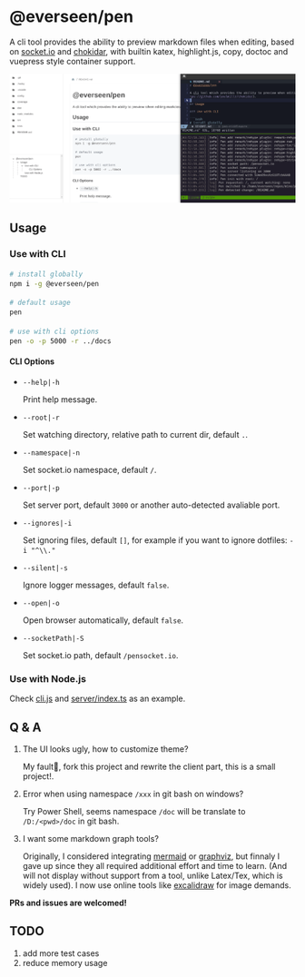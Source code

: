 # @everseen/pen

A cli tool provides the ability to preview markdown files when editing, based on [socket.io](https://socket.io/) and [chokidar](https://github.com/paulmillr/chokidar), with builtin katex, highlight.js, copy, doctoc and vuepress style container support.

<img src="./Pen.gif" />

## Usage

### Use with CLI

```bash
# install globally
npm i -g @everseen/pen

# default usage
pen

# use with cli options
pen -o -p 5000 -r ../docs
```

#### CLI Options

+ `--help|-h`

    Print help message.

+ `--root|-r`

    Set watching directory, relative path to current dir, default `.`.

+ `--namespace|-n`

    Set socket.io namespace, default `/`.

+ `--port|-p`

    Set server port, default `3000` or another auto-detected avaliable port.

+ `--ignores|-i`

    Set ignoring files, default `[]`, for example if you want to ignore dotfiles: `-i "^\\."`

+ `--silent|-s`

    Ignore logger messages, default `false`.

+ `--open|-o`

    Open browser automatically, default `false`.

+ `--socketPath|-S`

    Set socket.io path, default `/pensocket.io`.

### Use with Node.js

Check [cli.js](./cli.js) and [server/index.ts](./src/server/index.ts) as an example.

## Q & A

1. The UI looks ugly, how to customize theme?

    My fault🐶, fork this project and rewrite the client part, this is a small project!.

2. Error when using namespace `/xxx` in git bash on windows?

    Try Power Shell, seems namespace `/doc` will be translate to `/D:/<pwd>/doc` in git bash.

3. I want some markdown graph tools?

    Originally, I considered integrating [mermaid](https://mermaid-js.github.io/mermaid/#/) or [graphviz](https://graphviz.org/), but finnaly I gave up since they all required additional effort and time to learn. (And will not display without support from a tool, unlike Latex/Tex, which is widely used). I now use online tools like [excalidraw](https://excalidraw.com/) for image demands.

**PRs and issues are welcomed!**

## TODO

1. add more test cases
2. reduce memory usage
